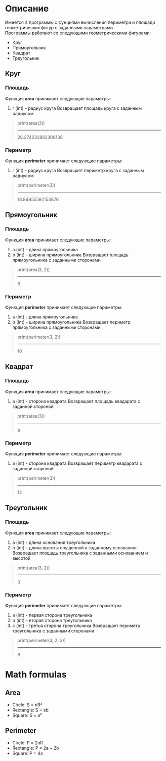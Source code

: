 # Описание
Имеется 4 программы с фунциями вычисления периметра и площади геометрических фигур с заданными параметрами   
Программы работают со следующими геометрическими фигурами:  
* Круг
* Прямоугольник
* Квадрат
* Треугольник

## Круг
### Площадь
Функция **area** принимает следующие параметры:  
1. r (int) - радиус круга
Возвращает площадь круга с заданным радиусом
> print(area(3))
> ___
> 28.274333882308138

### Периметр
Функция **perimeter** принимает следующие параметры:  
1. r (int) - радиус круга
Возвращает периметр круга с заданным радиусом
> print(perimeter(3))
> ___
> 18.84955592153876

## Прямоугольник
### Площадь
Функция **area** принимает следующие параметры:  
1. a (int) - длина прямоугольника
2. b (int) - ширина прямоугольника
Возвращает площадь прямоугольника с заданными сторонами
> print(area(3, 2))
> ___
> 6

### Периметр
Функция **perimeter** принимает следующие параметры:  
1. a (int) - длина прямоугольника
2. b (int) - ширина прямоугольника
Возвращает периметр прямоугольника с заданными сторонами
> print(perimeter(3, 2))
> ___
> 10

## Квадрат
### Площадь
Функция **area** принимает следующие параметры:  
1. a (int) - сторона квадрата
Возвращает площадь квадарата с заданной стороной
> print(area(3))
> ___
> 9

### Периметр
Функция **perimeter** принимает следующие параметры:  
1. a (int) - сторона квадрата
Возвращает периметр квадарата с заданной стороной
> print(perimeter(3))
> ___
> 12

## Треугольник
### Площадь
Функция **area** принимает следующие параметры:  
1. a (int) - длина основания треугольника
2. h (int) - длина высоты опущенной к заданному основанию
Возвращает площадь треугольника с заданными основанием и высотой
> print(area(3, 2))
> ___
> 3

### Периметр
Функция **perimeter** принимает следующие параметры:  
1. a (int) - первая сторона треугольника
2. b (int) - вторая сторона треугольника
3. c (int) - третья сторона треугольника
Возвращает периметр треугольника с заданными сторонами
> print(perimeter(3, 2, 3))
> ___
> 8

# Math formulas
## Area
- Circle: S = πR²
- Rectangle: S = ab
- Square: S = a²

## Perimeter
- Circle: P = 2πR
- Rectangle: P = 2a + 2b
- Square: P = 4a
